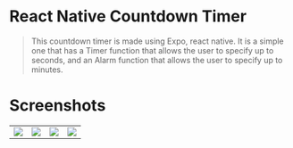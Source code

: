 # React Native Countdown Timer
>This countdown timer is made using Expo, react native.
It is a simple one that has a Timer function that allows the user to specify up to seconds, and an Alarm function that allows the user to specify up to minutes.

# Screenshots

<table>
<tr>
<td><img src="[画像URL](https://github.com/tokusuisan/CountDownTimer/assets/137431424/801a3260-8c90-4f34-aef5-a0b46490fbae)"></td>
<td><img src="画像URL"></td>
<td><img src="画像URL"></td>
<td><img src="画像URL"></td>
</tr>
</table>

